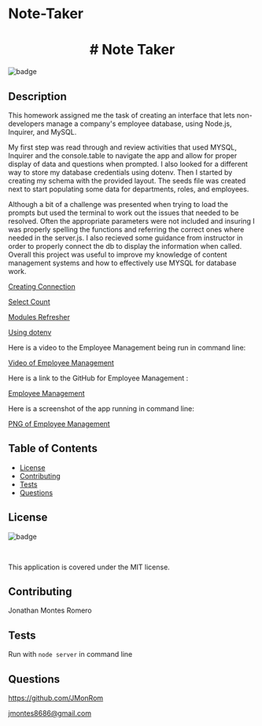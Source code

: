 # Note-Taker
  
  <h1 align="center"># Note Taker </h1>
  
  ![badge](https://img.shields.io/badge/license-MIT-red) <br />

  ## Description

  This homework assigned me the task of creating an interface that lets non-developers manage a company's employee database, using Node.js, Inquirer, and MySQL.

  My first step was read through and review activities that used MYSQL, Inquirer and the console.table to navigate the app and allow for proper display of data and questions when prompted. I also looked for a different way to store my database credentials using dotenv. Then I started by creating my schema with the provided layout. The seeds file was created next to start populating some data for departments, roles, and employees. 

  Although a bit of a challenge was presented when trying to load the prompts but used the terminal to work out the issues that needed to be resolved. Often the appropriate parameters were not included and insuring I was properly spelling the functions and referring the correct ones where needed in the server.js. I also recieved some guidance from instructor in order to properly connect the db to display the information when called. Overall this project was useful to improve my knowledge of content management systems and how to effectively use MYSQL for database work.

  [Creating Connection](https://stackoverflow.com/questions/40153085/how-does-createconnection-work-with-nodejs-in-mysql)
  
  [Select Count](https://www.javatpoint.com/sql-select-count)

  [Modules Refresher](https://www.sitepoint.com/understanding-module-exports-exports-node-js/)

  [Using dotenv](https://www.npmjs.com/package/dotenv)

  Here is a video to the Employee Management being run in command line:

  [Video of Employee Management](https://drive.google.com/file/d/19AUbrPq0JHlNQs5NiZNm3q-jxGqcPkMy/view?usp=sharing)

  Here is a link to the GitHub for Employee Management :

  [Employee Management](https://github.com/JMonRom/employee-management)

  Here is a screenshot of the app running in command line:

  [PNG of Employee Management]()

  ## Table of Contents
  * [License](#license)
  * [Contributing](#contributing)
  * [Tests](#tests)
  * [Questions](#questions)

  ## License

  ![badge](https://img.shields.io/badge/license-MIT-red) 

  <br />

  This application is covered under the MIT license.

  ## Contributing

  Jonathan Montes Romero

  ## Tests

  Run with ` node server ` in command line

  ## Questions

  https://github.com/JMonRom

  jmontes8686@gmail.com